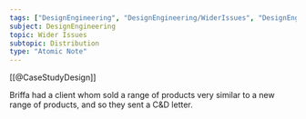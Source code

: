 ```yaml
---
tags: ["DesignEngineering", "DesignEngineering/WiderIssues", "DesignEngineering/WiderIssues/Distribution"]
subject: DesignEngineering
topic: Wider Issues
subtopic: Distribution
type: "Atomic Note"
---
```


[[@CaseStudyDesign]]

Briffa had a client whom sold a range of products very similar to a new range of products, and so they sent a C&D letter.